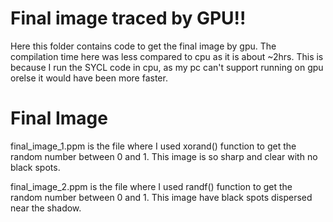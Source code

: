 # Final image traced by GPU!!
Here this folder contains code to get the final image by gpu. The compilation time here was
less compared to cpu as it is about ~2hrs. This is because I run the SYCL code in cpu, as my pc can't
support running on gpu orelse it would have been more faster.

# Final Image
final_image_1.ppm is the file where I used xorand() function to get the random number between 0 and 1. This image
is so sharp and clear with no black spots.

final_image_2.ppm is the file where I used randf() function to get the random number between 0 and 1. This
image have black spots dispersed near the shadow. 
